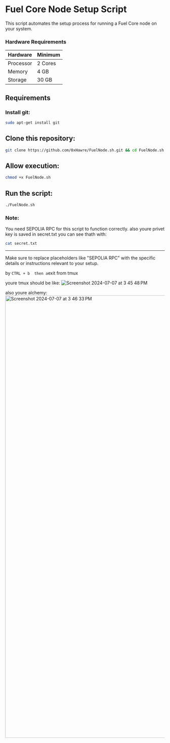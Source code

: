 

# Fuel Core Node Setup Script

This script automates the setup process for running a Fuel Core node on your system.


### Hardware Requirements

| Hardware   | Minimum   |
|------------|-----------|
| Processor  | 2 Cores   |
| Memory     | 4 GB      |
| Storage    | 30 GB     |


## Requirements

### Install git:

```sh
sudo apt-get install git
```

## Clone this repository:

```sh
git clone https://github.com/0xHawre/FuelNode.sh.git && cd FuelNode.sh
```

## Allow execution:

```sh
chmod +x FuelNode.sh
```

## Run the script:

```sh
./FuelNode.sh
```

### Note:

You need SEPOLIA RPC for this script to function correctly.
also youre privet key is saved in secret.txt you can see thath with:
```sh 
cat secret.txt
```
---

Make sure to replace placeholders like "SEPOLIA RPC" with the specific details or instructions relevant to your setup.

by ``` CTRL + b  then a ```exit from tmux 

youre tmux should be like: ![Screenshot 2024-07-07 at 3 45 48 PM](https://github.com/0xHawre/FuelNode.sh/assets/131952165/a99af718-3921-4d6e-abc2-beedfd5c0127)

also youre alchemy: <img width="1400" alt="Screenshot 2024-07-07 at 3 46 33 PM" src="https://github.com/0xHawre/FuelNode.sh/assets/131952165/9a8fd3fa-1358-4b89-9850-b0024037aa71">


